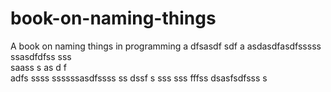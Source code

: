 # book-on-naming-things
A book on naming things in programming
a
dfsasdf  sdf
a asdasdfasdfsssss ssasdfdfss
sss     
  saass
s as d f  
adfs    ssss
ssssssasdfssss ss
   dssf s
 sss sss
fffss dsasfsdfsss
s


